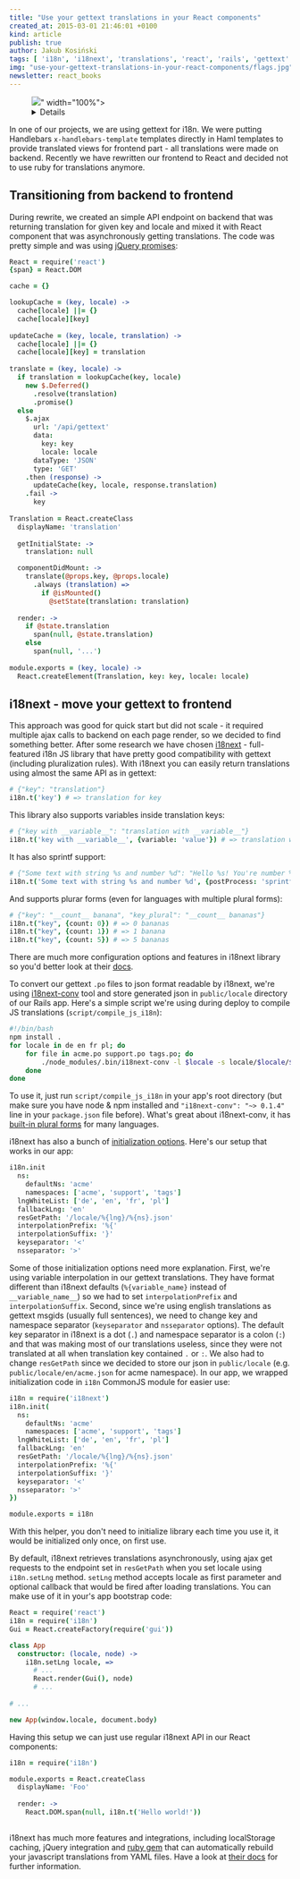 ```yaml
---
title: "Use your gettext translations in your React components"
created_at: 2015-03-01 21:46:01 +0100
kind: article
publish: true
author: Jakub Kosiński
tags: [ 'i18n', 'i18next', 'translations', 'react', 'rails', 'gettext' ]
img: "use-your-gettext-translations-in-your-react-components/flags.jpg"
newsletter: react_books
---
```


<p>
  <figure>
    <img src="<%= src_fit("use-your-gettext-translations-in-your-react-components/flags.jpg") %>" width="100%">
    <details>
      <a href="https://www.flickr.com/photos/mig/15964697">Photo</a> 
      remix available thanks to the courtesy of
      <a href="https://www.flickr.com/photos/mig/">miguelb</a>.
      <a href="http://creativecommons.org/licenses/by/2.0/">CC BY 2.0</a>
    </details>
  </figure>
</p>

In one of our projects, we are using gettext for i18n. We were putting Handlebars `x-handlebars-template` templates directly in Haml templates to provide translated views for frontend part - all translations were made on backend. Recently we have rewritten our frontend to React and decided not to use ruby for translations anymore. 

<!-- more -->

## Transitioning from backend to frontend
During rewrite, we created an simple API endpoint on backend that was returning translation for given key and locale and mixed it with React component that was asynchronously getting translations. The code was pretty simple and was using [jQuery promises](https://blog.arkency.com/2015/02/the-beginners-guide-to-jquery-deferred-and-promises-for-ruby-programmers/):

```coffeescript
React = require('react')
{span} = React.DOM

cache = {}

lookupCache = (key, locale) ->
  cache[locale] ||= {}
  cache[locale][key]
  
updateCache = (key, locale, translation) ->
  cache[locale] ||= {}
  cache[locale][key] = translation
  
translate = (key, locale) ->
  if translation = lookupCache(key, locale)
    new $.Deferred()
      .resolve(translation)
      .promise()
  else
    $.ajax
      url: '/api/gettext'
      data:
        key: key
        locale: locale
      dataType: 'JSON'
      type: 'GET'
    .then (response) ->
      updateCache(key, locale, response.translation)
    .fail ->
      key
      
Translation = React.createClass
  displayName: 'translation'
  
  getInitialState: ->
    translation: null

  componentDidMount: ->
    translate(@props.key, @props.locale)
      .always (translation) =>
        if @isMounted()
          @setState(translation: translation)
          
  render: ->
    if @state.translation
      span(null, @state.translation)
    else
      span(null, '...')
      
module.exports = (key, locale) ->
  React.createElement(Translation, key: key, locale: locale)
```

## i18next - move your gettext to frontend
This approach was good for quick start but did not scale - it required multiple ajax calls to backend on each page render, so we decided to find something better. After some research we have chosen [i18next](http://i18next.com/) - full-featured i18n JS library that have pretty good compatibility with gettext (including pluralization rules). With i18next you can easily return translations using almost the same API as in gettext:

```coffeescript
# {"key": "translation"}
i18n.t('key') # => translation for key
```

This library also supports variables inside translation keys:

```coffeescript
# {"key with __variable__": "translation with __variable__"}
i18n.t('key with __variable__', {variable: 'value'}) # => translation with value
```

It has also sprintf support:

```coffeescript
# {"Some text with string %s and number %d": "Hello %s! You're number %d!"}
i18n.t('Some text with string %s and number %d', {postProcess: 'sprintf', sprintf: ['world', 1]}) # => Hello world! You're number 1!
```

And supports plurar forms (even for languages with multiple plural forms):

```coffeescript
# {"key": "__count__ banana", "key_plural": "__count__ bananas"}
i18n.t("key", {count: 0}) # => 0 bananas
i18n.t("key", {count: 1}) # => 1 banana
i18n.t("key", {count: 5}) # => 5 bananas
```

There are much more configuration options and features in i18next library so you'd better look at their [docs](http://i18next.com/pages/doc_features.html).

To convert our gettext `.po` files to json format readable by i18next, we're using [i18next-conv](http://i18next.com/pages/ext_i18next-conv.html) tool and store generated json in `public/locale` directory of our Rails app. Here's a simple script we're using during deploy to compile JS translations (`script/compile_js_i18n`):

```bash
#!/bin/bash
npm install .
for locale in de en fr pl; do
    for file in acme.po support.po tags.po; do
        ./node_modules/.bin/i18next-conv -l $locale -s locale/$locale/$file -t public/locale/$locale/${file/.po/.json}
    done
done
```

To use it, just run `script/compile_js_i18n` in your app's root directory (but make sure you have node & npm installed and `"i18next-conv": "~> 0.1.4"` line in your `package.json` file before). What's great about i18next-conv, it has [built-in plural forms](https://github.com/i18next/i18next-gettext-converter/blob/master/lib/plurals.js) for many languages.

i18next has also a bunch of [initialization options](http://i18next.com/pages/doc_init.html). Here's our setup that works in our app:

```coffeescript
i18n.init
  ns: 
    defaultNs: 'acme'
    namespaces: ['acme', 'support', 'tags']
  lngWhiteList: ['de', 'en', 'fr', 'pl']
  fallbackLng: 'en'
  resGetPath: '/locale/%{lng}/%{ns}.json'
  interpolationPrefix: '%{'
  interpolationSuffix: '}'
  keyseparator: '<'
  nsseparator: '>'
```

Some of those initialization options need more explanation. First, we're using variable interpolation in our gettext translations. They have format different than i18next defaults (`%{variable_name}` instead of `__variable_name__`) so we had to set `interpolationPrefix` and `interpolationSuffix`. Second, since we're using english translations as gettext msgids (usually full sentences), we need to change key and namespace separator (`keyseparator` and `nsseparator` options). The default key separator in i18next is a dot (`.`) and namespace separator is a colon (`:`) and that was making most of our translations useless, since they were not translated at all when translation key contained `.` or `:`. We also had to change `resGetPath` since we decided to store our json in `public/locale` (e.g. `public/locale/en/acme.json` for acme namespace). 
In our app, we wrapped initialization code in `i18n` CommonJS module for easier use:

```coffeescript
i18n = require('i18next')
i18n.init(
  ns: 
    defaultNs: 'acme'
    namespaces: ['acme', 'support', 'tags']
  lngWhiteList: ['de', 'en', 'fr', 'pl']
  fallbackLng: 'en'
  resGetPath: '/locale/%{lng}/%{ns}.json'
  interpolationPrefix: '%{'
  interpolationSuffix: '}'
  keyseparator: '<'
  nsseparator: '>'
})

module.exports = i18n
```

With this helper, you don't need to initialize library each time you use it, it would be initialized only once, on first use.

By default, i18next retrieves translations asynchronously, using ajax get requests to the endpoint set in `resGetPath` when you set locale using `i18n.setLng` method. `setLng` method accepts locale as first parameter and optional callback that would be fired after loading translations. You can make use of it in your's app bootstrap code:

```coffeescript
React = require('react')
i18n = require('i18n')
Gui = React.createFactory(require('gui'))

class App
  constructor: (locale, node) ->
    i18n.setLng locale, =>
      # ...
      React.render(Gui(), node)
      # ...
      
# ...

new App(window.locale, document.body)
```

Having this setup we can just use regular i18next API in our React components:

```coffeescript
i18n = require('i18n')

module.exports = React.createClass
  displayName: 'Foo'
  
  render: ->
    React.DOM.span(null, i18n.t('Hello world!'))
  
```

i18next has much more features and integrations, including localStorage caching, jQuery integration and [ruby gem](https://github.com/gcko/guard-i18next) that can automatically rebuild your javascript translations from YAML files. Have a look at [their docs](http://i18next.com/pages/doc_features.html) for further information.
